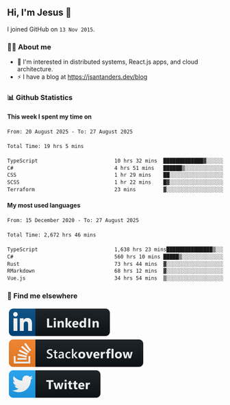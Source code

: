 ## Hi, I'm Jesus 👋

I joined GitHub on `13 Nov 2015`.

<!-- Talking about you -->

### 👨‍💻 About me

- 👦 I'm interested in distributed systems, React.js apps, and cloud architecture.
- ⚡️ I have a blog at <https://jsantanders.dev/blog>

### 📊 Github Statistics

#### This week I spent my time on

<!--START_SECTION:weekly-->

```txt
From: 20 August 2025 - To: 27 August 2025

Total Time: 19 hrs 5 mins

TypeScript                         10 hrs 32 mins  █████████████▓░░░░░░░░░░░   55.21 %
C#                                 4 hrs 51 mins   ██████▒░░░░░░░░░░░░░░░░░░   25.48 %
CSS                                1 hr 29 mins    ██░░░░░░░░░░░░░░░░░░░░░░░   07.84 %
SCSS                               1 hr 22 mins    █▓░░░░░░░░░░░░░░░░░░░░░░░   07.18 %
Terraform                          23 mins         ▓░░░░░░░░░░░░░░░░░░░░░░░░   02.02 %
```

<!--END_SECTION:weekly-->

#### My most used languages

<!--START_SECTION:alltime-->

```txt
From: 15 December 2020 - To: 27 August 2025

Total Time: 2,672 hrs 46 mins

TypeScript                         1,638 hrs 23 mins███████████████▒░░░░░░░░░   61.30 %
C#                                 560 hrs 10 mins █████▒░░░░░░░░░░░░░░░░░░░   20.96 %
Rust                               73 hrs 44 mins  ▓░░░░░░░░░░░░░░░░░░░░░░░░   02.76 %
RMarkdown                          68 hrs 12 mins  ▓░░░░░░░░░░░░░░░░░░░░░░░░   02.55 %
Vue.js                             34 hrs 54 mins  ▒░░░░░░░░░░░░░░░░░░░░░░░░   01.31 %
```

<!--END_SECTION:alltime-->

### 📢 Find me elsewhere

<p>
  <a target="_blank" href="https://linkedin.com/in/jsantanders">
    <img src="https://github.com/jsantanders/jsantanders/blob/master/img/linkedin.svg" alt="LinkedIn" style="vertical-align:top; margin:4px">
  </a>
  
  <a target="_blank" href="https://stackoverflow.com/users/7318331/jesus-santander">
    <img src="https://github.com/jsantanders/jsantanders/blob/master/img/stackoverflow.svg" alt="StackOverflow" style="vertical-align:top; margin:4px">
  </a>
  
  <a target="_blank" href="http://twitter.com/jsantanders">
    <img src="https://github.com/jsantanders/jsantanders/blob/master/img/twitter.svg" alt="Twitter" style="vertical-align:top; margin:4px">
  </a>
</p>
